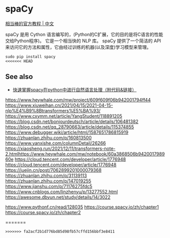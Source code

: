 # spaCy

[相当棒的官方教程 | 中文](https://course.spacy.io/zh)

spaCy 是用 Cython 语言编写的，(Python的C扩展，它的目的是将C语言的性能交给Python程序)。
它是一个相当快的 NLP 库。
spaCy 提供了一个简洁的 API 来访问它的方法和属性，它由经过训练的机器(以及深度)学习模型来管理。

```shell
sudo pip install spacy
<<<<<<< HEAD
```

## See also

- [快速掌握spacy在python中进行自然语言处理（附代码&链接）](https://www.jiqizhixin.com/articles/2019-10-25-5)







https://www.heywhale.com/mw/project/609f609f06b942001794ff44
https://www.xiuweihan.cn/2021/04/15/2021-04-15-nlp%E4%B9%8Btransformers%E5%BA%93/
https://www.cxymm.net/article/YangStudent/118891205
https://blog.csdn.net/bonjourdeutsch/article/details/106481382
https://blog.csdn.net/qq_28790663/article/details/115374855
https://www.debugger.wiki/article/html/1587651786815919
https://zhuanlan.zhihu.com/p/160813500
https://www.yanxishe.com/columnDetail/26266
https://xiaosheng.run/2021/12/11/transformers-note-2.htmlhttps://www.heywhale.com/mw/notebook/60a3868506b942001798960e
https://cloud.tencent.com/developer/article/1776948
https://cloud.tencent.com/developer/article/1776948
https://juejin.cn/post/7062899201000079368
https://zhuanlan.zhihu.com/p/31139113
https://zhuanlan.zhihu.com/p/147019255
https://www.jianshu.com/p/71176275fdc5
https://www.cnblogs.com/linzhenyu/p/13277552.html
https://awesome.dbyun.net/study/details/14/3022

https://www.pythonf.cn/read/128035
https://course.spacy.io/zh/chapter1
https://course.spacy.io/zh/chapter2


=======
```
>>>>>>> fa2acf2b1d776bd85d98fb57cffd156bbf3e8411
